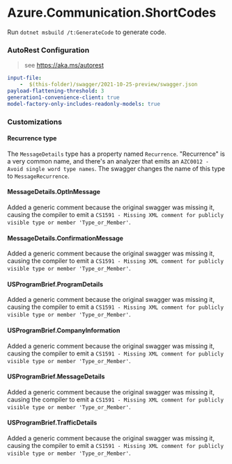 # Azure.Communication.ShortCodes

Run `dotnet msbuild /t:GenerateCode` to generate code.

### AutoRest Configuration
> see https://aka.ms/autorest
``` yaml
input-file:
    -  $(this-folder)/swagger/2021-10-25-preview/swagger.json
payload-flattening-threshold: 3
generation1-convenience-client: true
model-factory-only-includes-readonly-models: true
```

### Customizations
#### Recurrence type
The `MessageDetails` type has a property named `Recurrence`. "Recurrence" is a very common name, and there's an analyzer that emits an `AZC0012 - Avoid single word type names`. The swagger changes the name of this type to `MessageRecurrence`.

#### MessageDetails.OptInMessage
Added a generic comment because the original swagger was missing it, causing the compiler to emit a `CS1591 - Missing XML comment for publicly visible type or member 'Type_or_Member'`.

#### MessageDetails.ConfirmationMessage
Added a generic comment because the original swagger was missing it, causing the compiler to emit a `CS1591 - Missing XML comment for publicly visible type or member 'Type_or_Member'`.

#### USProgramBrief.ProgramDetails
Added a generic comment because the original swagger was missing it, causing the compiler to emit a `CS1591 - Missing XML comment for publicly visible type or member 'Type_or_Member'`.

#### USProgramBrief.CompanyInformation
Added a generic comment because the original swagger was missing it, causing the compiler to emit a `CS1591 - Missing XML comment for publicly visible type or member 'Type_or_Member'`.

#### USProgramBrief.MessageDetails
Added a generic comment because the original swagger was missing it, causing the compiler to emit a `CS1591 - Missing XML comment for publicly visible type or member 'Type_or_Member'`.

#### USProgramBrief.TrafficDetails
Added a generic comment because the original swagger was missing it, causing the compiler to emit a `CS1591 - Missing XML comment for publicly visible type or member 'Type_or_Member'`.
